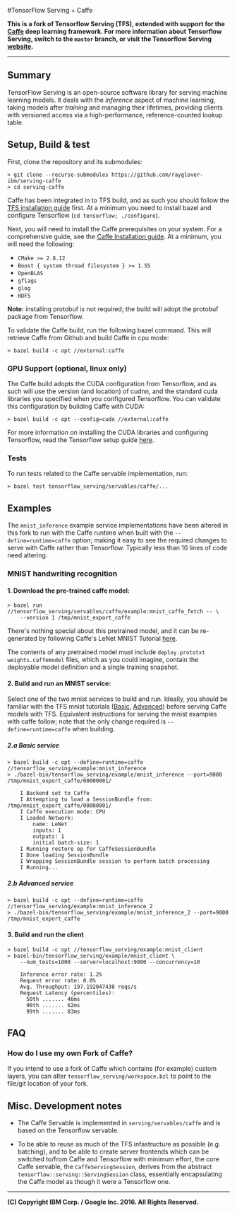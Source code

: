 #TensorFlow Serving + Caffe

__This is a fork of Tensorflow Serving (TFS), extended with support for the
[Caffe](http://caffe.berkeleyvision.org/) deep learning framework.
For more information about Tensorflow Serving, switch to the `master` branch,
or visit the Tensorflow Serving [website](https://tensorflow.github.io/serving/).__

---

## Summary

TensorFlow Serving is an open-source software library for serving
machine learning models. It deals with the *inference* aspect of machine
learning, taking models after *training* and managing their lifetimes, providing
clients with versioned access via a high-performance, reference-counted lookup
table.

## Setup, Build & test

First, clone the repository and its submodules: 

    > git clone --recurse-submodules https://github.com/rayglover-ibm/serving-caffe
    > cd serving-caffe

Caffe has been integrated in to TFS build, and as such you should follow the
[TFS installation guide](https://github.com/tensorflow/serving/blob/master/tensorflow_serving/g3doc/setup.md)
first. At a minimum you need to install bazel and configure Tensorflow
(`cd tensorflow; ./configure`).

Next, you will need to install the Caffe prerequisites on your system. For a comprehensive guide, see the [Caffe Installation guide](http://caffe.berkeleyvision.org/installation.html#prerequisites). At a minimum, you
will need the following:

- `CMake >= 2.8.12`
- `Boost { system thread filesystem } >= 1.55`
- `OpenBLAS`
- `gflags`
- `glog`
- `HDF5`

__Note:__ installing protobuf is not required; the build will adopt the protobuf package from Tensorflow.

To validate the Caffe build, run the following bazel command. This will retrieve Caffe
from Github and build Caffe in cpu mode:

    > bazel build -c opt //external:caffe

### GPU Support (optional, linux only)

The Caffe build adopts the CUDA configuration from Tensorflow, and as such will use the version (and location) of cudnn, and the standard cuda libraries you specified when you configured Tensorflow. You can validate this configuration by building Caffe with CUDA:

    > bazel build -c opt --config=cuda //external:caffe

For more information on installing the CUDA libraries and configuring Tensorflow, read
the Tensorflow setup guide [here](https://www.tensorflow.org/versions/r0.8/get_started/os_setup.html#optional-install-cuda-gpus-on-linux).

### Tests

To run tests related to the Caffe servable implementation, run:

    > bazel test tensorflow_serving/servables/caffe/...


## Examples

The `mnist_inference` example service implementations have been altered in this fork to run with the Caffe runtime when built with the `--define=runtime=caffe` option; making it easy to see the required changes to serve with Caffe rather than Tensorflow. Typically less than 10 lines of code need altering.

### MNIST handwriting recognition

#### 1. Download the pre-trained caffe model:

    > bazel run //tensorflow_serving/servables/caffe/example:mnist_caffe_fetch -- \
        --version 1 /tmp/mnist_export_caffe

There's nothing special about this pretrained model, and it can be re-generated by following Caffe's LeNet MNIST Tutorial [here](https://github.com/BVLC/caffe/tree/master/examples/mnist).

The contents of any pretrained model must include `deploy.prototxt` `weights.caffemodel` files, which as you could imagine, contain the deployable model definition and a single training snapshot.

#### 2. Build and run an MNIST service:

Select one of the two mnist services to build and run. Ideally, you should be familiar with the TFS mnist tutorials ([Basic](tensorflow_serving/g3doc/serving_basic.md), [Advanced](tensorflow_serving/g3doc/serving_advanced.md)) before serving Caffe models with TFS. Equivalent instructions for serving the mnist examples with caffe follow; note that the only change required is `--define=runtime=caffe` when building.

##### 2.a Basic service

    > bazel build -c opt --define=runtime=caffe //tensorflow_serving/example:mnist_inference
    > ./bazel-bin/tensorflow_serving/example/mnist_inference --port=9000 /tmp/mnist_export_caffe/00000001/
    
        I Backend set to Caffe
        I Attempting to load a SessionBundle from: /tmp/mnist_export_caffe/00000001/
        I Caffe execution mode: CPU
        I Loaded Network:
            name: LeNet
            inputs: 1
            outputs: 1
            initial batch-size: 1
        I Running restore op for CaffeSessionBundle
        I Done loading SessionBundle
        I Wrapping SessionBundle session to perform batch processing
        I Running...

##### 2.b Advanced service

    > bazel build -c opt --define=runtime=caffe //tensorflow_serving/example:mnist_inference_2
    > ./bazel-bin/tensorflow_serving/example/mnist_inference_2 --port=9000 /tmp/mnist_export_caffe

#### 3. Build and run the client

    > bazel build -c opt //tensorflow_serving/example:mnist_client
    > bazel-bin/tensorflow_serving/example/mnist_client \
        --num_tests=1000 --server=localhost:9000 --concurrency=10
    
        Inference error rate: 1.2%
        Request error rate: 0.0%
        Avg. Throughput: 197.192047438 reqs/s
        Request Latency (percentiles):
          50th ....... 46ms
          90th ....... 62ms
          99th ....... 83ms


## FAQ

### How do I use my own Fork of Caffe?

If you intend to use a fork of Caffe which contains (for example) custom layers, you can alter `tensorflow_serving/workspace.bzl` to point to the file/git location of your fork.

## Misc. Development notes

- The Caffe Servable is implemented in `serving/servables/caffe` and is based on the Tensorflow servable.

- To be able to reuse as much of the TFS infastructure as possible (e.g. batching), and to be able to create server frontends which can be switched to/from Caffe and Tensorflow with minimum effort, the core Caffe servable, the `CaffeServingSession`, derives from the abstract `tensorflow::serving::ServingSession` class, essentially encapsulating the Caffe model as though it were a Tensorflow one.

---

__(C) Copyright IBM Corp. / Google Inc. 2016. All Rights Reserved.__
